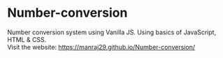 # Number-conversion
Number conversion system using Vanilla JS.
Using basics of JavaScript, HTML & CSS. <br>
Visit the website: https://manraj29.github.io/Number-conversion/

